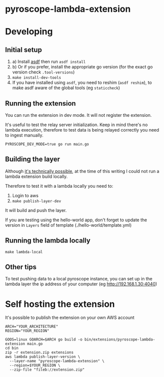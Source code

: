 # pyroscope-lambda-extension

# Developing
## Initial setup
1. a) Install [asdf](https://asdf-vm.com/guide/getting-started.html) then run `asdf install`
1. b) Or if you prefer, install the appropriate go version (for the exact go version check `.tool-versions`)
2. `make install-dev-tools`
3. If you have installed using `asdf`, you need to reshim (`asdf reshim`), to make asdf aware of the global tools (eg `staticcheck`)



## Running the extension
You can run the extension in dev mode. It will not register the extension.

It's useful to test the relay server initialization.
Keep in mind there's no lambda execution, therefore to test data is being relayed correctly you need
to ingest manually.

`PYROSCOPE_DEV_MODE=true go run main.go`

## Building the layer
Although [it's technically possible](https://github.com/aws/aws-sam-cli/issues/1187#issuecomment-540029710), at the time of this writing I could not run a lambda extension build locally.

Therefore to test it with a lambda locally you need to:

1. Login to aws
2. `make publish-layer-dev`

It will build and push the layer.

If you are testing using the hello-world app, don't forget to update the version in `Layers` field of template (./hello-world/template.yml)

## Running the lambda locally
`make lambda-local`

## Other tips
To test pushing data to a local pyroscope instance, you can set up in the lambda layer
the ip address of your computer (eg http://192.168.1.30:4040)


# Self hosting the extension
It's possible to publish the extension on your own AWS account

```shell
ARCH="YOUR_ARCHITECTURE"
REGION="YOUR_REGION"

GOOS=linux GOARCH=$ARCH go build -o bin/extensions/pyroscope-lambda-extension main.go
cd bin
zip -r extension.zip extensions
aws lambda publish-layer-version \
  --layer-name "pyroscope-lambda-extension" \
  --region=$YOUR_REGION \
  --zip-file "fileb://extension.zip"
```
